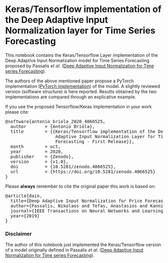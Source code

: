# Keras/Tensorflow implementation of the Deep Adaptive Input Normalization layer for Time Series Forecasting

This notebook contains the Keras/Tensorflow Layer implementation of the Deep Adaptive Input Normalization model  for Time Series Forecasting proposed by Passalis *et al.* ([Deep Adaptive Input Normalization for Time series Forecasting](https://arxiv.org/pdf/1902.07892.pdf)).

The authors of the above mentioned paper propose a PyTorch implementation ([PyTorch implementation](https://github.com/passalis/dain)) of the model. A slightly reviewed version (software structure) is here reported. Results obtained by the two implementations are compared through an explicative example.

If you use the proposed Tensorflow/Keras implementation in your work please cite:

<pre>
@software{antonio_briola_2020_4066525,
  author       = {Antonio Briola},
  title        = {{Keras/Tensorflow implementation of the Deep 
                   Adaptive Input Normalization Layer for Time Series
                   Forecasting - First Release}},
  month        = oct,
  year         = 2020,
  publisher    = {Zenodo},
  version      = {v1.0},
  doi          = {10.5281/zenodo.4066525},
  url          = {https://doi.org/10.5281/zenodo.4066525}
}
</pre>

Please **always** remember to cite the original paper this work is based on:

<pre>
@article{dain,
  title={Deep Adaptive Input Normalization for Price Forecasting using Limit Order Book Data},
  author={Passalis, Nikolaos and Tefas, Anastasios and Kanniainen, Juho and Gabbouj, Moncef and Iosifidis, Alexandros},
  journal={IEEE Transactions on Neural Networks and Learning Systems},
  year={2019}
}
</pre>

### Disclaimer

The author of this notebook just implemented the Keras/Tensorflow version of a model originally defined in Passalis *et al.* ([Deep Adaptive Input Normalization for Time series Forecasting](https://arxiv.org/pdf/1902.07892.pdf)).

